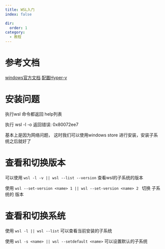 ```yaml
---
title: WSL入门
index: false

dir:
  order: 1
category:
  - 教程
---
```


# 参考文档

[windows官方文档](https://learn.microsoft.com/zh-cn/windows/wsl/)
[配置Hyper-v](https://learn.microsoft.com/zh-cn/virtualization/hyper-v-on-windows/quick-start/enable-hyper-v)

# 安装问题

执行wsl 命令都返回 help列表

执行 wsl -l -o 
返回错误: 0x80072ee7

基本上是因为网络问题，
这时我们可以使用windows store 进行安装，安装子系统之后就好了

# 查看和切换版本
可以使用 `wsl -l -v || wsl --list --version` 查看wsl的子系统的版本

使用 `wsl --set-version <name> 1 || wsl --set-version <name> 2 ` 切换 子系统的 版本 

# 查看和切换系统
使用 `wsl -l || wsl --list` 可以查看当前安装的子系统

使用 `wsl -s <name> || wsl --setdefault <name>` 可以设置默认的子系统


